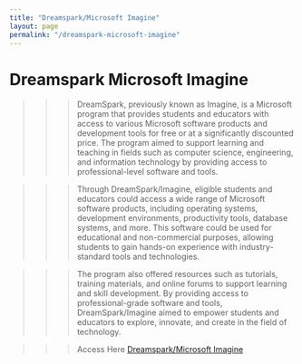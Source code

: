 ```yaml
---
title: "Dreamspark/Microsoft Imagine"
layout: page
permalink: "/dreamspark-microsoft-imagine"
---
```


# Dreamspark Microsoft Imagine

>>> DreamSpark, previously known as Imagine, is a Microsoft program that provides students and educators with access to various Microsoft software products and development tools for free or at a significantly discounted price. The program aimed to support learning and teaching in fields such as computer science, engineering, and information technology by providing access to professional-level software and tools.

>>> Through DreamSpark/Imagine, eligible students and educators could access a wide range of Microsoft software products, including operating systems, development environments, productivity tools, database systems, and more. This software could be used for educational and non-commercial purposes, allowing students to gain hands-on experience with industry-standard tools and technologies.

>>> The program also offered resources such as tutorials, training materials, and online forums to support learning and skill development. By providing access to professional-grade software and tools, DreamSpark/Imagine aimed to empower students and educators to explore, innovate, and create in the field of technology.

>>> Access Here [Dreamspark/Microsoft Imagine](https://e5.onthehub.com/WebStore/Security/Signin.aspx?ws=9bd8fe3d-d29b-e011-969d-0030487d8897&vsro=8&rurl=%2fWebStore%2fProductsByMajorVersionList.aspx%3fws%3d9bd8fe3d-d29b-e011-969d-0030487d8897%26vsro%3d8%26JSEnabled%3d1)